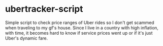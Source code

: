 # ubertracker-script

Simple script to check price ranges of Uber rides so I don't get scammed when traveling to my gf's house. 
Since I live in a country with high inflation, with time, it becomes hard to know if service prices went up or if it's just Uber's dynamic fare.

